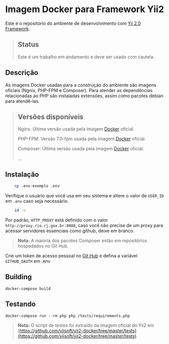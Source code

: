 
# Imagem Docker para Framework Yii2

Este é o repositório do ambiente de desenvolvimento com [Yii 2.0 Framework](http://www.yiiframework.com/).

> ## Status
> Este é um trabalho em andamento e deve ser usado com cautela.

## Descrição

As imagens Docker usadas para a construção do ambiente são imagens oficiais (Ngnix, PHP-FPM e Composer). Para atender as dependências relacionadas ao PHP são instaladas extensões, assim como pacotes debian para atendê-las.

> ## Versões disponíveis
>Nginx: Última versão usada pela imagem [Docker](https://hub.docker.com/_/nginx/) oficial.
>
>PHP-FPM: Versão 7.0-fpm usada pela imagem [Docker](https://hub.docker.com/_/php/) oficial.
>
>Composer: Última versão usada pela imagem [Docker](https://hub.docker.com/_/composer/) oficial.
>
>...

## Instalação

```bash
    cp .env-exemplo .env
```

Verifique o usuário que você usa em seu sistema e altere o valor de `USER_ID` em `.env` caso seja necessário.

```bash
    id -u
```

Por padrão, `HTTP_PROXY` está definido com o valor `http://proxy.rio.rj.gov.br:8080`, caso você não precise de um proxy para acessar servidores essenciais como github, deixe em branco.

> **Nota:** A maioria dos pacotes Composer estão em repositórios hospedados no Git Hub.

Crie um token de acesso pessoal no [Git Hub](https://github.com/settings/tokens/new?scopes=repo) e defina a variável `GITHUB_OAUTH` em .env

## Building

    docker-compose build

## Testando

    docker-compose run --rm php php /tests/requirements.php
> **Nota:** O script de testes foi extraído da imagem oficial do Yii2 em [https://github.com/yiisoft/yii2-docker/tree/master/tests](https://github.com/yiisoft/yii2-docker/tree/master/tests)
